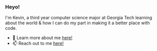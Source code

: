 ### Heyo!

I'm Kevin, a third year computer science major at Georgia Tech learning about the world & how I can do my part in making it a better place with code.
- 💬 Learn more about me [here!](https://kevincho.me)
- 📫 Reach out to me <a href="mailto:kevincho@gatech.edu">here!</a>





<!--
**ohcnivek/ohcnivek** is a ✨ _special_ ✨ repository because its `README.md` (this file) appears on your GitHub profile.
